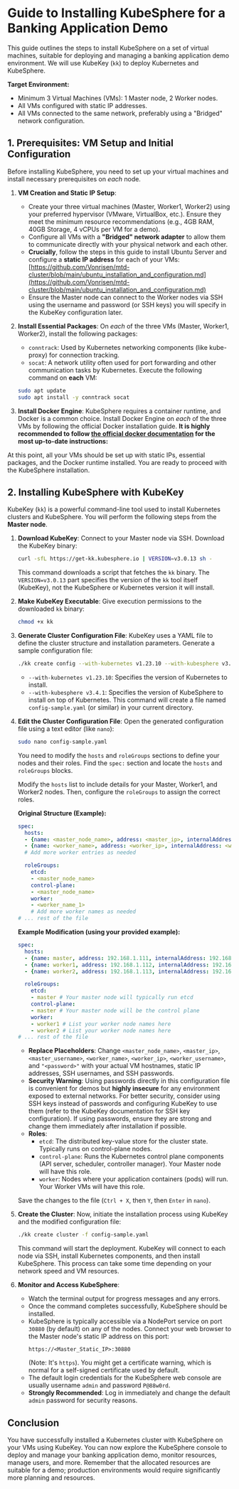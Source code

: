 # Guide to Installing KubeSphere for a Banking Application Demo

This guide outlines the steps to install KubeSphere on a set of virtual machines, suitable for deploying and managing a banking application demo environment. We will use KubeKey (`kk`) to deploy Kubernetes and KubeSphere.

**Target Environment:**

* Minimum 3 Virtual Machines (VMs): 1 Master node, 2 Worker nodes.
* All VMs configured with static IP addresses.
* All VMs connected to the same network, preferably using a "Bridged" network configuration.

## 1. Prerequisites: VM Setup and Initial Configuration

Before installing KubeSphere, you need to set up your virtual machines and install necessary prerequisites on *each* node.

1.  **VM Creation and Static IP Setup**:
    * Create your three virtual machines (Master, Worker1, Worker2) using your preferred hypervisor (VMware, VirtualBox, etc.). Ensure they meet the minimum resource recommendations (e.g., 4GB RAM, 40GB Storage, 4 vCPUs per VM for a demo).
    * Configure all VMs with a **"Bridged" network adapter** to allow them to communicate directly with your physical network and each other.
    * **Crucially**, follow the steps in this guide to install Ubuntu Server and configure a **static IP address** for each of your VMs:
        [https://github.com/Vonrisen/mtd-cluster/blob/main/ubuntu_installation_and_configuration.md](https://github.com/Vonrisen/mtd-cluster/blob/main/ubuntu_installation_and_configuration.md)
    * Ensure the Master node can connect to the Worker nodes via SSH using the username and password (or SSH keys) you will specify in the KubeKey configuration later.

2.  **Install Essential Packages**: On *each* of the three VMs (Master, Worker1, Worker2), install the following packages:
    * `conntrack`: Used by Kubernetes networking components (like kube-proxy) for connection tracking.
    * `socat`: A network utility often used for port forwarding and other communication tasks by Kubernetes.
    Execute the following command on **each** VM:
    ```bash
    sudo apt update
    sudo apt install -y conntrack socat
    ```

3.  **Install Docker Engine**: KubeSphere requires a container runtime, and Docker is a common choice. Install Docker Engine on *each* of the three VMs by following the official Docker installation guide. **It is highly recommended to follow [the official docker documentation](https://docs.docker.com/engine/install/ubuntu/) for the most up-to-date instructions:**

At this point, all your VMs should be set up with static IPs, essential packages, and the Docker runtime installed. You are ready to proceed with the KubeSphere installation.

## 2. Installing KubeSphere with KubeKey

KubeKey (`kk`) is a powerful command-line tool used to install Kubernetes clusters and KubeSphere. You will perform the following steps from the **Master node**.

1.  **Download KubeKey**: Connect to your Master node via SSH. Download the KubeKey binary:
    ```bash
    curl -sfL https://get-kk.kubesphere.io | VERSION=v3.0.13 sh -
    ```
    This command downloads a script that fetches the `kk` binary. The `VERSION=v3.0.13` part specifies the version of the `kk` tool itself (KubeKey), not the KubeSphere or Kubernetes version it will install.

2.  **Make KubeKey Executable**: Give execution permissions to the downloaded `kk` binary:
    ```bash
    chmod +x kk
    ```

3.  **Generate Cluster Configuration File**: KubeKey uses a YAML file to define the cluster structure and installation parameters. Generate a sample configuration file:
    ```bash
    ./kk create config --with-kubernetes v1.23.10 --with-kubesphere v3.4.1
    ```
    * `--with-kubernetes v1.23.10`: Specifies the version of Kubernetes to install.
    * `--with-kubesphere v3.4.1`: Specifies the version of KubeSphere to install on top of Kubernetes.
    This command will create a file named `config-sample.yaml` (or similar) in your current directory.

4.  **Edit the Cluster Configuration File**: Open the generated configuration file using a text editor (like `nano`):
    ```bash
    sudo nano config-sample.yaml
    ```
    You need to modify the `hosts` and `roleGroups` sections to define your nodes and their roles. Find the `spec:` section and locate the `hosts` and `roleGroups` blocks.

    Modify the `hosts` list to include details for your Master, Worker1, and Worker2 nodes. Then, configure the `roleGroups` to assign the correct roles.

    **Original Structure (Example):**

    ```yaml
    spec:
      hosts:
      - {name: <master_node_name>, address: <master_ip>, internalAddress: <master_ip>, user: <master_username>, password: "<password>"}
      - {name: <worker_name>, address: <worker_ip>, internalAddress: <worker_ip>, user: <worker_username>, password: "<password>"}
      # Add more worker entries as needed

      roleGroups:
        etcd:
        - <master_node_name>
        control-plane:
        - <master_node_name>
        worker:
        - <worker_name_1>
        # Add more worker names as needed
    # ... rest of the file
    ```

    **Example Modification (using your provided example):**

    ```yaml
    spec:
      hosts:
      - {name: master, address: 192.168.1.111, internalAddress: 192.168.1.111, user: master, password: "your_master_password"} # Replace with your actual details
      - {name: worker1, address: 192.168.1.112, internalAddress: 192.168.1.112, user: worker1, password: "your_worker1_password"} # Replace with your actual details
      - {name: worker2, address: 192.168.1.113, internalAddress: 192.168.1.113, user: worker2, password: "your_worker2_password"} # Replace with your actual details

      roleGroups:
        etcd:
        - master # Your master node will typically run etcd
        control-plane:
        - master # Your master node will be the control plane
        worker:
        - worker1 # List your worker node names here
        - worker2 # List your worker node names here
    # ... rest of the file
    ```
    * **Replace Placeholders**: Change `<master_node_name>`, `<master_ip>`, `<master_username>`, `<worker_name>`, `<worker_ip>`, `<worker_username>`, and `"<password>"` with your actual VM hostnames, static IP addresses, SSH usernames, and SSH passwords.
    * **Security Warning**: Using passwords directly in this configuration file is convenient for demos but **highly insecure** for any environment exposed to external networks. For better security, consider using SSH keys instead of passwords and configuring KubeKey to use them (refer to the KubeKey documentation for SSH key configuration). If using passwords, ensure they are strong and change them immediately after installation if possible.
    * **Roles**:
        * `etcd`: The distributed key-value store for the cluster state. Typically runs on control-plane nodes.
        * `control-plane`: Runs the Kubernetes control plane components (API server, scheduler, controller manager). Your Master node will have this role.
        * `worker`: Nodes where your application containers (pods) will run. Your Worker VMs will have this role.

    Save the changes to the file (`Ctrl + X`, then `Y`, then `Enter` in `nano`).

5.  **Create the Cluster**: Now, initiate the installation process using KubeKey and the modified configuration file:
    ```bash
    ./kk create cluster -f config-sample.yaml
    ```
    This command will start the deployment. KubeKey will connect to each node via SSH, install Kubernetes components, and then install KubeSphere. This process can take some time depending on your network speed and VM resources.

6.  **Monitor and Access KubeSphere**:
    * Watch the terminal output for progress messages and any errors.
    * Once the command completes successfully, KubeSphere should be installed.
    * KubeSphere is typically accessible via a NodePort service on port `30880` (by default) on any of the nodes. Connect your web browser to the Master node's static IP address on this port:
        ```
        https://<Master_Static_IP>:30880
        ```
        (Note: It's `https`). You might get a certificate warning, which is normal for a self-signed certificate used by default.
    * The default login credentials for the KubeSphere web console are usually username `admin` and password `P@88w0rd`.
    * **Strongly Recommended**: Log in immediately and change the default `admin` password for security reasons.

## Conclusion

You have successfully installed a Kubernetes cluster with KubeSphere on your VMs using KubeKey. You can now explore the KubeSphere console to deploy and manage your banking application demo, monitor resources, manage users, and more. Remember that the allocated resources are suitable for a demo; production environments would require significantly more planning and resources.
